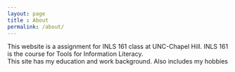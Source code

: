 ```yaml
---
layout: page
title : About
permalink: /about/
---
```


<p> <div>
This website is a assignment for INLS 161 class at UNC-Chapel Hill. INLS 161 is the course for Tools for Information Literacy. <br>
This site has my education and work background. Also includes my hobbies
</div>
</p>